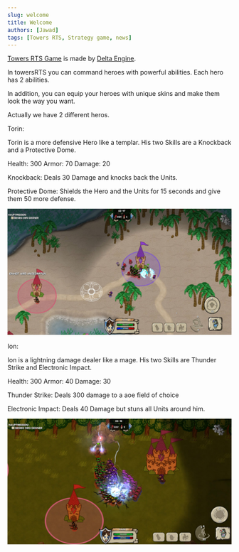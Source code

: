 ```yaml
---
slug: welcome
title: Welcome
authors: [Jawad]
tags: [Towers RTS, Strategy game, news]
---
```


[Towers RTS Game](https://towersgame.net/) is made by [Delta Engine](https://deltaengine.net/).

In towersRTS you can command heroes with powerful abilities. Each hero has 2 abilities. 

In addition, you can equip your heroes with unique skins and make them look the way you want.

Actually we have 2 different heros.

Torin:

Torin is a more defensive Hero like a templar.
His two Skills are a Knockback and a Protective Dome.

Health:     300
Armor:     70
Damage:  20

Knockback:
Deals 30 Damage and knocks back the Units.

Protective Dome:
Shields the Hero and the Units for 15 seconds and give them 50 more defense.

![Docusaurus Plushie](/static/img/TorinUltSkill.jpg)

Ion:

Ion is a lightning damage dealer like a mage.
His two Skills are Thunder Strike and Electronic Impact.

Health:     300
Armor:     40
Damage:  30

Thunder Strike:
Deals 300 damage to a aoe field of choice

Electronic Impact:
Deals 40 Damage but stuns all Units around him.

![Docusaurus Plushie](/static/img/IonUlt.jpg)